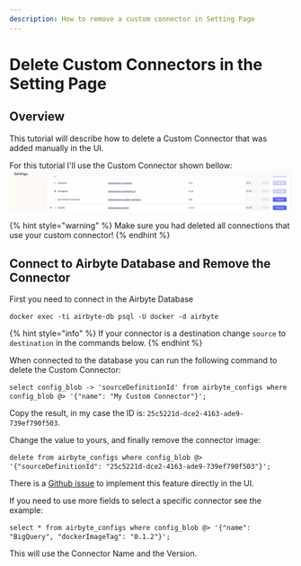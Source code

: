 ```yaml
---
description: How to remove a custom connector in Setting Page
---
```


# Delete Custom Connectors in the Setting Page

## Overview

This tutorial will describe how to delete a Custom Connector that was added manually in the UI.

For this tutorial I'll use the Custom Connector shown bellow:
![](../.gitbook/assets/delete-custom-connector.png)

{% hint style="warning" %}
Make sure you had deleted all connections that use your custom connector!
{% endhint %}

## Connect to Airbyte Database and Remove the Connector

First you need to connect in the Airbyte Database
```shell
docker exec -ti airbyte-db psql -U docker -d airbyte
```

{% hint style="info" %}
If your connector is a destination change `source` to `destination` in the commands below.
{% endhint %}

When connected to the database you can run the following command to delete the Custom Connector:
```
select config_blob -> 'sourceDefinitionId' from airbyte_configs where config_blob @> '{"name": "My Custom Connector"}';
```
Copy the result, in my case the ID is: `25c5221d-dce2-4163-ade9-739ef790f503`.

Change the value to yours, and finally remove the connector image:
```
delete from airbyte_configs where config_blob @> '{"sourceDefinitionId": "25c5221d-dce2-4163-ade9-739ef790f503"}';
```

There is a [Github issue](https://github.com/airbytehq/airbyte/issues/3954) to implement this feature directly in the UI.

If you need to use more fields to select a specific connector see the example:
```
select * from airbyte_configs where config_blob @> '{"name": "BigQuery", "dockerImageTag": "0.1.2"}';
```
This will use the Connector Name and the Version.
